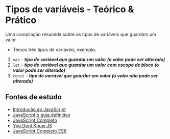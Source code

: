 # Tipos de variáveis - Teórico & Prático
Uma compilação resumida sobre os tipos de variáveis que guardam um valor.

- Temos três tipos de variáveis, exemplo:

1. ``var``      - **_tipo de variável que guardar um valor (o valor pode ser alterado)_**
2. ``let``      - **_tipo de variável que guardar um valor com escopo de bloco (o valor pode ser alterado)_**
3. ``const``    - **_tipo de variável que guardar um valor (o valor não pode ser alterado)_**

## Fontes de estudo
- [Introdução ao JavaScript](https://www.udemy.com/course/introducao-ao-javascript/)
- [JavaScript o guia definitivo](https://www.submarino.com.br/produto/112167569)
- [JavaScript Completo](https://www.especializati.com.br/curso-javascript-completo)
- [You Dont Know JS](https://github.com/cezaraugusto/You-Dont-Know-JS/blob/portuguese-translation/up%20%26%20going/ch1.md)
- [JavaScript Completo ES6](https://www.origamid.com/curso/javascript-completo-es6/)
